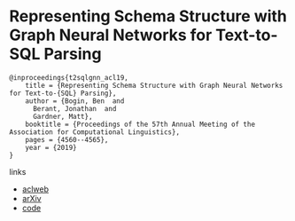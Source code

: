 # Representing Schema Structure with Graph Neural Networks for Text-to-SQL Parsing

```
@inproceedings{t2sqlgnn_acl19,
    title = {Representing Schema Structure with Graph Neural Networks for Text-to-{SQL} Parsing},
    author = {Bogin, Ben  and
      Berant, Jonathan  and
      Gardner, Matt},
    booktitle = {Proceedings of the 57th Annual Meeting of the Association for Computational Linguistics},
    pages = {4560--4565},
    year = {2019}
}
```

links
- [aclweb](https://aclweb.org/anthology/papers/P/P19/P19-1448/)
- [arXiv](https://arxiv.org/abs/1905.06241)
- [code](https://github.com/benbogin/spider-schema-gnn)
